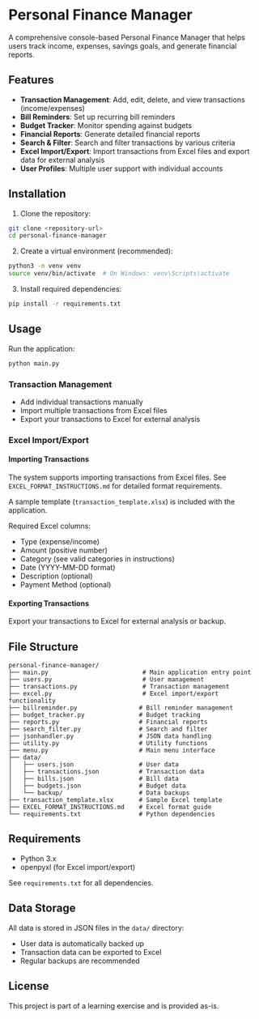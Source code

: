 # Personal Finance Manager

A comprehensive console-based Personal Finance Manager that helps users track income, expenses, savings goals, and generate financial reports.

## Features

- **Transaction Management**: Add, edit, delete, and view transactions (income/expenses)
- **Bill Reminders**: Set up recurring bill reminders
- **Budget Tracker**: Monitor spending against budgets
- **Financial Reports**: Generate detailed financial reports
- **Search & Filter**: Search and filter transactions by various criteria
- **Excel Import/Export**: Import transactions from Excel files and export data for external analysis
- **User Profiles**: Multiple user support with individual accounts

## Installation

1. Clone the repository:
```bash
git clone <repository-url>
cd personal-finance-manager
```

2. Create a virtual environment (recommended):
```bash
python3 -m venv venv
source venv/bin/activate  # On Windows: venv\Scripts\activate
```

3. Install required dependencies:
```bash
pip install -r requirements.txt
```

## Usage

Run the application:
```bash
python main.py
```

### Transaction Management

- Add individual transactions manually
- Import multiple transactions from Excel files
- Export your transactions to Excel for external analysis

### Excel Import/Export

#### Importing Transactions

The system supports importing transactions from Excel files. See `EXCEL_FORMAT_INSTRUCTIONS.md` for detailed format requirements.

A sample template (`transaction_template.xlsx`) is included with the application.

Required Excel columns:
- Type (expense/income)
- Amount (positive number)
- Category (see valid categories in instructions)
- Date (YYYY-MM-DD format)
- Description (optional)
- Payment Method (optional)

#### Exporting Transactions

Export your transactions to Excel for external analysis or backup.

## File Structure

```
personal-finance-manager/
├── main.py                          # Main application entry point
├── users.py                         # User management
├── transactions.py                  # Transaction management
├── excel.py                         # Excel import/export functionality
├── billreminder.py                 # Bill reminder management
├── budget_tracker.py               # Budget tracking
├── reports.py                      # Financial reports
├── search_filter.py                # Search and filter
├── jsonhandler.py                  # JSON data handling
├── utility.py                      # Utility functions
├── menu.py                         # Main menu interface
├── data/
│   ├── users.json                  # User data
│   ├── transactions.json           # Transaction data
│   ├── bills.json                  # Bill data
│   ├── budgets.json                # Budget data
│   └── backup/                     # Data backups
├── transaction_template.xlsx       # Sample Excel template
├── EXCEL_FORMAT_INSTRUCTIONS.md    # Excel format guide
└── requirements.txt                # Python dependencies
```

## Requirements

- Python 3.x
- openpyxl (for Excel import/export)

See `requirements.txt` for all dependencies.

## Data Storage

All data is stored in JSON files in the `data/` directory:
- User data is automatically backed up
- Transaction data can be exported to Excel
- Regular backups are recommended

## License

This project is part of a learning exercise and is provided as-is. 
